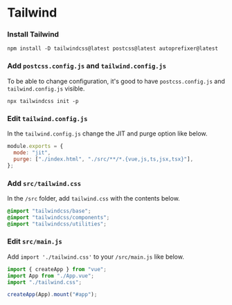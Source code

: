 # Tailwind

### Install Tailwind

```
npm install -D tailwindcss@latest postcss@latest autoprefixer@latest
```

### Add `postcss.config.js` and `tailwind.config.js`

To be able to change configuration, it's good to have `postcss.config.js` and `tailwind.config.js` visible.

```
npx tailwindcss init -p
```

### Edit `tailwind.config.js`

In the `tailwind.config.js` change the JIT and purge option like below.

```js
module.exports = {
  mode: "jit",
  purge: ["./index.html", "./src/**/*.{vue,js,ts,jsx,tsx}"],
};
```

### Add `src/tailwind.css`

In the `/src` folder, add `tailwind.css` with the contents below.

```css
@import "tailwindcss/base";
@import "tailwindcss/components";
@import "tailwindcss/utilities";
```

### Edit `src/main.js`

Add `import './tailwind.css'` to your `/src/main.js` like below.

```js
import { createApp } from "vue";
import App from "./App.vue";
import "./tailwind.css";

createApp(App).mount("#app");
```
